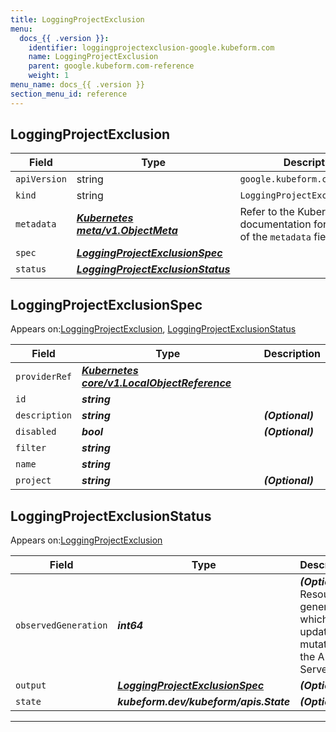 ```yaml
---
title: LoggingProjectExclusion
menu:
  docs_{{ .version }}:
    identifier: loggingprojectexclusion-google.kubeform.com
    name: LoggingProjectExclusion
    parent: google.kubeform.com-reference
    weight: 1
menu_name: docs_{{ .version }}
section_menu_id: reference
---
```


## LoggingProjectExclusion
| Field | Type | Description |
| ------ | ----- | ----------- |
| `apiVersion` | string | `google.kubeform.com/v1alpha1` |
|    `kind` | string | `LoggingProjectExclusion` |
| `metadata` | ***[Kubernetes meta/v1.ObjectMeta](https://kubernetes.io/docs/reference/generated/kubernetes-api/v1.13/#objectmeta-v1-meta)***|Refer to the Kubernetes API documentation for the fields of the `metadata` field.|
| `spec` | ***[LoggingProjectExclusionSpec](#loggingprojectexclusionspec)***||
| `status` | ***[LoggingProjectExclusionStatus](#loggingprojectexclusionstatus)***||
## LoggingProjectExclusionSpec

Appears on:[LoggingProjectExclusion](#loggingprojectexclusion), [LoggingProjectExclusionStatus](#loggingprojectexclusionstatus)

| Field | Type | Description |
| ------ | ----- | ----------- |
| `providerRef` | ***[Kubernetes core/v1.LocalObjectReference](https://kubernetes.io/docs/reference/generated/kubernetes-api/v1.13/#localobjectreference-v1-core)***||
| `id` | ***string***||
| `description` | ***string***| ***(Optional)*** |
| `disabled` | ***bool***| ***(Optional)*** |
| `filter` | ***string***||
| `name` | ***string***||
| `project` | ***string***| ***(Optional)*** |
## LoggingProjectExclusionStatus

Appears on:[LoggingProjectExclusion](#loggingprojectexclusion)

| Field | Type | Description |
| ------ | ----- | ----------- |
| `observedGeneration` | ***int64***| ***(Optional)*** Resource generation, which is updated on mutation by the API Server.|
| `output` | ***[LoggingProjectExclusionSpec](#loggingprojectexclusionspec)***| ***(Optional)*** |
| `state` | ***kubeform.dev/kubeform/apis.State***| ***(Optional)*** |
---
